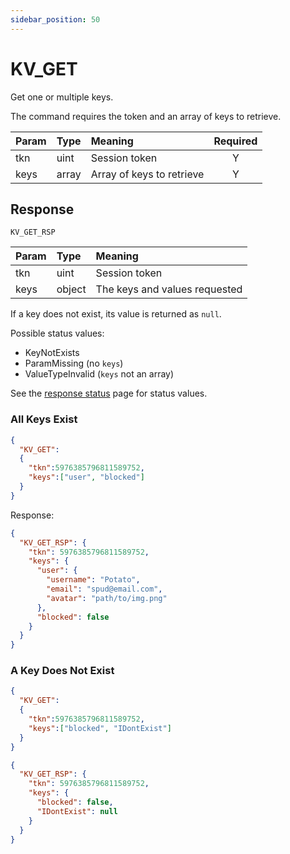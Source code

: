 ```yaml
---
sidebar_position: 50
---
```


# KV_GET
Get one or multiple keys.

The command requires the token and an array of keys to retrieve. 


|Param|Type|Meaning|Required|
|:---|:---|:---|:---:|
|tkn|uint|Session token|Y|
|keys|array|Array of keys to retrieve|Y|


## Response

`KV_GET_RSP`


|Param|Type|Meaning|
|:---|:---|:---|
|tkn|uint|Session token|
|keys|object|The keys and values requested|Y|

If a key does not exist, its value is returned as `null`.

Possible status values:

- KeyNotExists
- ParamMissing (no `keys`)
- ValueTypeInvalid (`keys` not an array)

See the [response status](./../Statuses) page for status values.


### All Keys Exist

```json
{
  "KV_GET":
  {
    "tkn":5976385796811589752,
    "keys":["user", "blocked"]
  }
}
```

Response:

```json
{
  "KV_GET_RSP": {
    "tkn": 5976385796811589752,
    "keys": {
      "user": {
        "username": "Potato",
        "email": "spud@email.com",
        "avatar": "path/to/img.png"
      },
      "blocked": false
    }
  }
}
```

### A Key Does Not Exist

```json
{
  "KV_GET":
  {
    "tkn":5976385796811589752,
    "keys":["blocked", "IDontExist"]
  }
}
```

```json
{
  "KV_GET_RSP": {
    "tkn": 5976385796811589752,
    "keys": {
      "blocked": false,
      "IDontExist": null
    }
  }
}
```